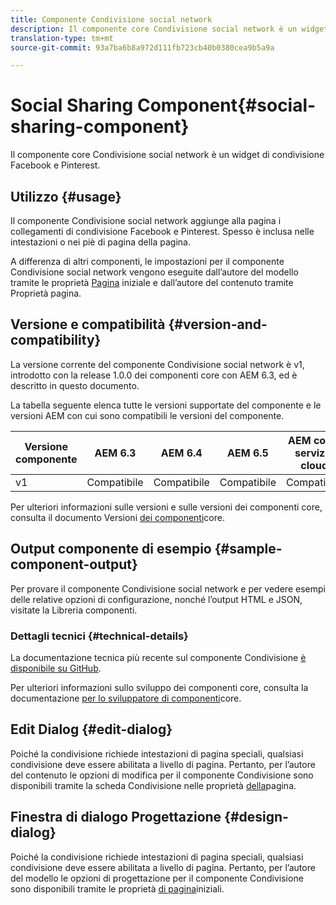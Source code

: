 ```yaml
---
title: Componente Condivisione social network
description: Il componente core Condivisione social network è un widget di condivisione Facebook e Pinterest.
translation-type: tm+mt
source-git-commit: 93a7ba6b8a972d111fb723cb40b0380cea9b5a9a

---
```



# Social Sharing Component{#social-sharing-component}

Il componente core Condivisione social network è un widget di condivisione Facebook e Pinterest.

## Utilizzo {#usage}

Il componente Condivisione social network aggiunge alla pagina i collegamenti di condivisione Facebook e Pinterest. Spesso è inclusa nelle intestazioni o nei piè di pagina della pagina.

A differenza di altri componenti, le impostazioni per il componente Condivisione social network vengono eseguite dall’autore del modello tramite le proprietà [Pagina](https://docs.adobe.com/content/help/en/experience-manager-cloud-service/sites/authoring/features/templates.html) iniziale e dall’autore del contenuto tramite Proprietà [](https://docs.adobe.com/content/help/en/experience-manager-cloud-service/sites/authoring/fundamentals/page-properties.html)pagina.

## Versione e compatibilità {#version-and-compatibility}

La versione corrente del componente Condivisione social network è v1, introdotto con la release 1.0.0 dei componenti core con AEM 6.3, ed è descritto in questo documento.

La tabella seguente elenca tutte le versioni supportate del componente e le versioni AEM con cui sono compatibili le versioni del componente.

| Versione componente | AEM 6.3 | AEM 6.4 | AEM 6.5 | AEM come servizio cloud |
|--- |--- |--- |--- |---|
| v1 | Compatibile | Compatibile | Compatibile | Compatibile |

Per ulteriori informazioni sulle versioni e sulle versioni dei componenti core, consulta il documento Versioni [dei componenti](/help/versions.md)core.

## Output componente di esempio {#sample-component-output}

Per provare il componente Condivisione social network e per vedere esempi delle relative opzioni di configurazione, nonché l’output HTML e JSON, visitate la Libreria [](https://adobe.com/go/aem_cmp_library_sharing)componenti.

### Dettagli tecnici {#technical-details}

La documentazione tecnica più recente sul componente Condivisione [è disponibile su GitHub](https://adobe.com/go/aem_cmp_tech_sharing_v1).

Per ulteriori informazioni sullo sviluppo dei componenti core, consulta la documentazione [per lo sviluppatore di componenti](/help/developing/overview.md)core.

## Edit Dialog {#edit-dialog}

Poiché la condivisione richiede intestazioni di pagina speciali, qualsiasi condivisione deve essere abilitata a livello di pagina. Pertanto, per l’autore del contenuto le opzioni di modifica per il componente Condivisione sono disponibili tramite la scheda Condivisione nelle proprietà [della](https://docs.adobe.com/content/help/en/experience-manager-cloud-service/sites/authoring/fundamentals/page-properties.html)pagina.

## Finestra di dialogo Progettazione {#design-dialog}

Poiché la condivisione richiede intestazioni di pagina speciali, qualsiasi condivisione deve essere abilitata a livello di pagina. Pertanto, per l’autore del modello le opzioni di progettazione per il componente Condivisione sono disponibili tramite le proprietà [di pagina](https://docs.adobe.com/content/help/en/experience-manager-cloud-service/sites/authoring/features/templates.html)iniziali.
